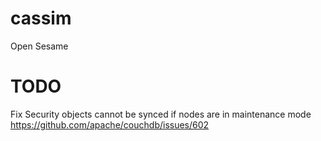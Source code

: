 cassim
======

Open Sesame

# TODO

Fix Security objects cannot be synced if nodes are in maintenance mode https://github.com/apache/couchdb/issues/602
